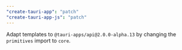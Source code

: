 ```yaml
---
"create-tauri-app": "patch"
"create-tauri-app-js": "patch"
---
```


Adapt templates to `@tauri-apps/api@2.0.0-alpha.13` by changing the `primitives` import to `core`.